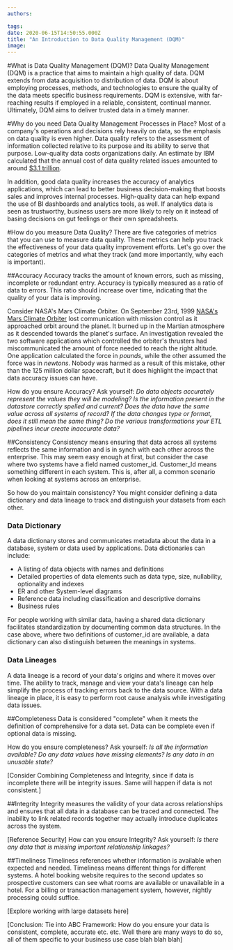 ```yaml
---
authors:

tags:
date: 2020-06-15T14:50:55.000Z
title: "An Introduction to Data Quality Management (DQM)"
image:
---
```


#What is Data Quality Management (DQM)?
Data Quality Management (DQM) is a practice that aims to maintain a high quality of data. DQM extends from data acquisition to distribution of data. DQM is about employing processes, methods, and technologies to ensure the quality of the data meets specific business requirements. DQM is extensive, with far-reaching results if employed in a reliable, consistent, continual manner. Ultimately, DQM aims to deliver trusted data in a timely manner.

#Why do you need Data Quality Management Processes in Place?
Most of a company's operations and decisions rely heavily on data, so the emphasis on data quality is even higher. Data quality refers to the assessment of information collected relative to its purpose and its ability to serve that purpose. Low-quality data costs organizations daily. An estimate by IBM calculated that the annual cost of data quality related issues amounted to around [$3.1 trillion](https://www.ibmbigdatahub.com/infographic/four-vs-big-data).

In addition, good data quality increases the accuracy of analytics applications, which can lead to better business decision-making that boosts sales and improves internal processes. High-quality data can help expand the use of BI dashboards and analytics tools, as well. If analytics data is seen as trustworthy, business users are more likely to rely on it instead of basing decisions on gut feelings or their own spreadsheets.

#How do you measure Data Quality?
There are five categories of metrics that you can use to measure data quality. These metrics can help you track the effectiveness of your data quality improvement efforts. Let's go over the categories of metrics and what they track (and more importantly, why each is important).

##Accuracy
Accuracy tracks the amount of known errors, such as missing, incomplete or redundant entry. Accuracy is typically measured as a ratio of data to errors. This ratio should increase over time, indicating that the quality of your data is improving.

Consider NASA's Mars Climate Orbiter. On September 23rd, 1999 [NASA's Mars Climate Orbiter](https://www.wired.com/2010/11/1110mars-climate-observer-report/) lost communication with mission control as it approached orbit around the planet. It burned up in the Martian atmosphere as it descended towards the planet's surface. An investigation revealed the two software applications which controlled the orbiter's thrusters had miscommunicated the amount of force needed to reach the right altitude. One application calculated the force in *pounds*, while the other assumed the force was in *newtons*. Nobody was harmed as a result of this mistake, other than the 125 million dollar spacecraft, but it does highlight the impact that data accuracy issues can have.

How do you ensure Accuracy? Ask yourself:
*Do data objects accurately represent the values they will be modeling?*
*Is the information present in the datastore correctly spelled and current?*
*Does the data have the same value across all systems of record?*
*If the data changes type or format, does it still mean the same thing?*
*Do the various transformations your ETL pipelines incur create inaccurate data?*

##Consistency
Consistency means ensuring that data across all systems reflects the same information and is in synch with each other across the enterprise. This may seem easy enough at first, but consider the case where two systems have a field named customer_id. Customer_Id means something different in each system. This is, after all, a common scenario when looking at systems across an enterprise.

So how do you maintain consistency? You might consider defining a data dictionary and data lineage to track and distinguish your datasets from each other.

### Data Dictionary
A data dictionary stores and communicates metadata about the data in a database, system or data used by applications. Data dictionaries can include:
* A listing of data objects with names and definitions
* Detailed properties of data elements such as data type, size, nullability, optionality and indexes
* ER and other System-level diagrams
* Reference data including classification and descriptive domains
* Business rules

For people working with similar data, having a shared data dictionary facilitates standardization by documenting common data structures. In the case above, where two definitions of customer_id are available, a data dictionary can also distinguish between the meanings in systems.  

### Data Lineages
A data lineage is a record of your data's origins and where it moves over time. The ability to track, manage and view your data's lineage can help simplify the process of tracking errors back to the data source. With a data lineage in place, it is easy to perform root cause analysis while investigating data issues.

##Completeness
Data is considered "complete" when it meets the definition of comprehensive for a data set. Data can be complete even if optional data is missing.

How do you ensure completeness? Ask yourself:
*Is all the information available?*
*Do any data values have missing elements?*
*Is any data in an unusable state?*

[Consider Combining Completeness and Integrity, since if data is incomplete there will be integrity issues. Same will happen if data is not consistent.]

##Integrity
Integrity measures the validity of your data across relationships and ensures that all data in a database can be traced and connected.  The inability to link related records together may actually introduce duplicates across the system.

[Reference Security]
How can you ensure Integrity? Ask yourself:
*Is there any data that is missing important relationship linkages?*

##Timeliness
Timeliness references whether information is available when expected and needed. Timeliness means different things for different systems. A hotel booking website requires to the second updates so prospective customers can see what rooms are available or unavailable in a hotel. For a billing or transaction management system, however, nightly processing could suffice.



[Explore working with large datasets here]

[Conclusion: Tie into ABC Framework: How do you ensure your data is consistent, complete, accurate etc. etc. Well there are many ways to do so, all of them specific to your business use case blah blah blah]
